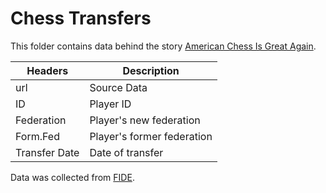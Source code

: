 # Chess Transfers

This folder contains data behind the story [American Chess Is Great Again](https://fivethirtyeight.com/features/american-chess-is-great-again/).

Headers | Description
--------|-------------
url | Source Data
ID | Player ID
Federation | Player's new federation
Form.Fed | Player's former federation
Transfer Date | Date of transfer

Data was collected from [FIDE](https://ratings.fide.com/fedchange.phtml).